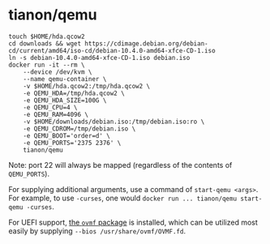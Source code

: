 # tianon/qemu

	touch $HOME/hda.qcow2
	cd downloads && wget https://cdimage.debian.org/debian-cd/current/amd64/iso-cd/debian-10.4.0-amd64-xfce-CD-1.iso 
	ln -s debian-10.4.0-amd64-xfce-CD-1.iso debian.iso 
	docker run -it --rm \
		--device /dev/kvm \
		--name qemu-container \
		-v $HOME/hda.qcow2:/tmp/hda.qcow2 \
		-e QEMU_HDA=/tmp/hda.qcow2 \
		-e QEMU_HDA_SIZE=100G \
		-e QEMU_CPU=4 \
		-e QEMU_RAM=4096 \
		-v $HOME/downloads/debian.iso:/tmp/debian.iso:ro \
		-e QEMU_CDROM=/tmp/debian.iso \
		-e QEMU_BOOT='order=d' \
		-e QEMU_PORTS='2375 2376' \
		tianon/qemu

Note: port 22 will always be mapped (regardless of the contents of `QEMU_PORTS`).

For supplying additional arguments, use a command of `start-qemu <args>`. For example, to use `-curses`, one would `docker run ... tianon/qemu start-qemu -curses`.

For UEFI support, [the `ovmf` package](https://packages.debian.org/sid/ovmf) is installed, which can be utilized most easily by supplying `--bios /usr/share/ovmf/OVMF.fd`.
